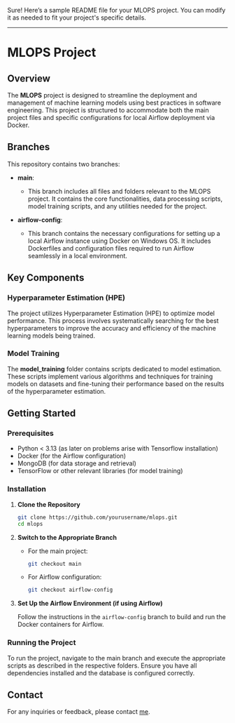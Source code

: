 Sure! Here’s a sample README file for your MLOPS project. You can modify it as needed to fit your project's specific details.

---

# MLOPS Project

## Overview

The **MLOPS** project is designed to streamline the deployment and management of machine learning models using best practices in software engineering. This project is structured to accommodate both the main project files and specific configurations for local Airflow deployment via Docker.

## Branches

This repository contains two branches:

- **main**: 
  - This branch includes all files and folders relevant to the MLOPS project. It contains the core functionalities, data processing scripts, model training scripts, and any utilities needed for the project.

- **airflow-config**: 
  - This branch contains the necessary configurations for setting up a local Airflow instance using Docker on Windows OS. It includes Dockerfiles and configuration files required to run Airflow seamlessly in a local environment.

## Key Components

### Hyperparameter Estimation (HPE)

The project utilizes Hyperparameter Estimation (HPE) to optimize model performance. This process involves systematically searching for the best hyperparameters to improve the accuracy and efficiency of the machine learning models being trained.

### Model Training

The **model_training** folder contains scripts dedicated to model estimation. These scripts implement various algorithms and techniques for training models on datasets and fine-tuning their performance based on the results of the hyperparameter estimation.

## Getting Started

### Prerequisites

- Python < 3.13 (as later on problems arise with Tensorflow installation)
- Docker (for the Airflow configuration)
- MongoDB (for data storage and retrieval)
- TensorFlow or other relevant libraries (for model training)

### Installation

1. **Clone the Repository**

   ```bash
   git clone https://github.com/yourusername/mlops.git
   cd mlops
   ```

2. **Switch to the Appropriate Branch**
   - For the main project:

     ```bash
     git checkout main
     ```

   - For Airflow configuration:

     ```bash
     git checkout airflow-config
     ```

3. **Set Up the Airflow Environment (if using Airflow)**

   Follow the instructions in the `airflow-config` branch to build and run the Docker containers for Airflow.

### Running the Project

To run the project, navigate to the main branch and execute the appropriate scripts as described in the respective folders. Ensure you have all dependencies installed and the database is configured correctly.

## Contact

For any inquiries or feedback, please contact [me](yrnerl@yandex.com).
